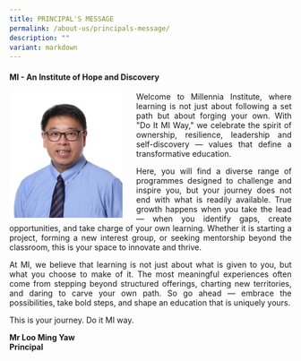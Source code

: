 ```yaml
---
title: PRINCIPAL'S MESSAGE
permalink: /about-us/principals-message/
description: ""
variant: markdown
---
```

<h4><strong> MI - An Institute of Hope and Discovery</strong></h4>
<div>
	<div>
			<img style="width: 40%;float:left;margin-right:25px" src="/images/Homepage/SL__01__MR_LOO_MING_YAW_cropped.jpg">
	</div>
<p style="text-align:justify;">  Welcome to Millennia Institute, where learning is not just about following a set path but about forging your own. With "Do It MI Way," we celebrate the spirit of ownership, resilience, leadership and self-discovery — values that define a transformative education.</p>

<p style="text-align:justify;">Here, you will find a diverse range of programmes designed to challenge and inspire you, but your journey does not end with what is readily available. True growth happens when you take the lead — when you identify gaps, create opportunities, and take charge of your own learning. Whether it is starting a project, forming a new interest group, or seeking mentorship beyond the classroom, this is your space to innovate and thrive.</p>

<p style="text-align:justify;">At MI, we believe that learning is not just about what is given to you, but what you choose to make of it. The most meaningful experiences often come from stepping beyond structured offerings, charting new territories, and daring to carve your own path. So go ahead — embrace the possibilities, take bold steps, and shape an education that is uniquely yours.</p>

<p style="text-align:justify;">This is your journey. Do it MI way.</p>

<p><strong>Mr Loo Ming Yaw<br>Principal<br></strong></p>
</div>